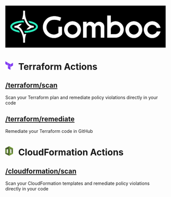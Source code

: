 ![gomboc logo](misc/gomboc-logo.png)

# <img src="misc/terraform-logo.png" style="margin-right:10px" width="24"/> Terraform Actions

## [/terraform/scan](/terraform/scan/)

Scan your Terraform plan and remediate policy violations directly in your code

## [/terraform/remediate](/terraform/remediate/)

Remediate your Terraform code in GitHub

# <img src="misc/cloudformation-logo.png" style="margin-right:10px" width="24"/> CloudFormation Actions

## [/cloudformation/scan](/cloudformation/scan/)

Scan your CloudFormation templates and remediate policy violations directly in your code  